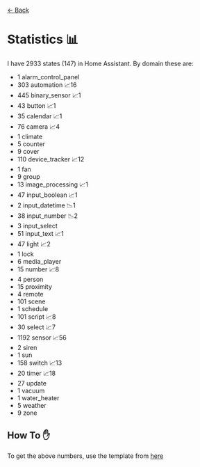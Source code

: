 [<- Back](README.md)
# Statistics 📊
I have 2933 states (147) in Home Assistant.
By domain these are:
-   1 alarm_control_panel
-   303 automation 📈16
-   445 binary_sensor 📈1
-   43 button 📈1
-   35 calendar 📈1
-   76 camera 📈4
-   1 climate
-   5 counter
-   9 cover
-   110 device_tracker 📈12
-   1 fan
-   9 group
-   13 image_processing 📈1
-   47 input_boolean 📈1
-   2 input_datetime 📉1
-   38 input_number 📉2
-   3 input_select
-   51 input_text 📈1
-   47 light 📈2
-   1 lock
-   6 media_player
-   15 number 📈8
-   4 person
-   15 proximity
-   4 remote
-   101 scene
-   1 schedule
-   101 script 📈8
-   30 select 📈7
-   1192 sensor 📈56
-   2 siren
-   1 sun
-   158 switch 📈13
-   20 timer 📈18
-   27 update
-   1 vacuum
-   1 water_heater
-   5 weather
-   9 zone

## How To ✋
To get the above numbers, use the template from [here](https://www.reddit.com/r/homeassistant/comments/plmy7e/use_this_template_and_show_us_some_details_about/?utm_medium=android_app&utm_source=share)
